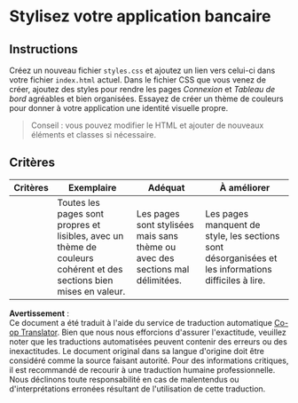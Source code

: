 <!--
CO_OP_TRANSLATOR_METADATA:
{
  "original_hash": "474f3ab1ee755ca980fc9104a0316e17",
  "translation_date": "2025-08-24T00:01:16+00:00",
  "source_file": "7-bank-project/2-forms/assignment.md",
  "language_code": "fr"
}
-->
# Stylisez votre application bancaire

## Instructions

Créez un nouveau fichier `styles.css` et ajoutez un lien vers celui-ci dans votre fichier `index.html` actuel. Dans le fichier CSS que vous venez de créer, ajoutez des styles pour rendre les pages *Connexion* et *Tableau de bord* agréables et bien organisées. Essayez de créer un thème de couleurs pour donner à votre application une identité visuelle propre.

> Conseil : vous pouvez modifier le HTML et ajouter de nouveaux éléments et classes si nécessaire.

## Critères

| Critères | Exemplaire                                                                                                              | Adéquat                                                                       | À améliorer                                                                                   |
| -------- | ----------------------------------------------------------------------------------------------------------------------- | ----------------------------------------------------------------------------- | --------------------------------------------------------------------------------------------- |
|          | Toutes les pages sont propres et lisibles, avec un thème de couleurs cohérent et des sections bien mises en valeur.    | Les pages sont stylisées mais sans thème ou avec des sections mal délimitées. | Les pages manquent de style, les sections sont désorganisées et les informations difficiles à lire. |

**Avertissement** :  
Ce document a été traduit à l'aide du service de traduction automatique [Co-op Translator](https://github.com/Azure/co-op-translator). Bien que nous nous efforcions d'assurer l'exactitude, veuillez noter que les traductions automatisées peuvent contenir des erreurs ou des inexactitudes. Le document original dans sa langue d'origine doit être considéré comme la source faisant autorité. Pour des informations critiques, il est recommandé de recourir à une traduction humaine professionnelle. Nous déclinons toute responsabilité en cas de malentendus ou d'interprétations erronées résultant de l'utilisation de cette traduction.